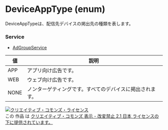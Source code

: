 # DeviceAppType (enum)
DeviceAppTypeは、配信先デバイスの掲出先の種類を表します。
### Service
+ [AdGroupService](../services/AdGroupService.md)

| 値 | 説明 | 
|---|---|
| APP| アプリ向け広告です。 |
| WEB| ウェブ向け広告です。 |
| NONE| ノンターゲティングです。すべてのデバイスに掲出されます。 |
<a rel="license" href="http://creativecommons.org/licenses/by-nd/2.1/jp/"><img alt="クリエイティブ・コモンズ・ライセンス" style="border-width:0" src="https://i.creativecommons.org/l/by-nd/2.1/jp/88x31.png" /></a><br />この 作品 は <a rel="license" href="http://creativecommons.org/licenses/by-nd/2.1/jp/">クリエイティブ・コモンズ 表示 - 改変禁止 2.1 日本 ライセンスの下に提供されています。</a>
